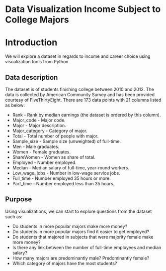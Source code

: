 # Data Visualization Income Subject to College Majors
# Introduction
We will explore a dataset in regards to income and career choice using visualization tools from Python

## Data description
The dataset is of students finishing college between 2010 and 2012. The data is collected by American Community Survey and has been provided courtesy of FiveThirtyEight.
There are 173 data points with 21 columns listed as below:
- Rank - Rank by median earnings (the dataset is ordered by this column).
- Major_code - Major code.
- Major - Major description.
- Major_category - Category of major.
- Total - Total number of people with major.
- Sample_size - Sample size (unweighted) of full-time.
- Men - Male graduates.
- Women - Female graduates.
- ShareWomen - Women as share of total.
- Employed - Number employed.
- Median - Median salary of full-time, year-round workers.
- Low_wage_jobs - Number in low-wage service jobs.
- Full_time - Number employed 35 hours or more.
- Part_time - Number employed less than 35 hours.

## Purpose
Using visualizations, we can start to explore questions from the dataset such as:
- Do students in more popular majors make more money?
- Do students in more popular majors find it easier to get employed?
- Do students that majored in subjects that were majority female make more money?
- Is there any link between the number of full-time employees and median salary?
- How many majors are predominantly male? Predominantly female?
- Which category of majors have the most students?
